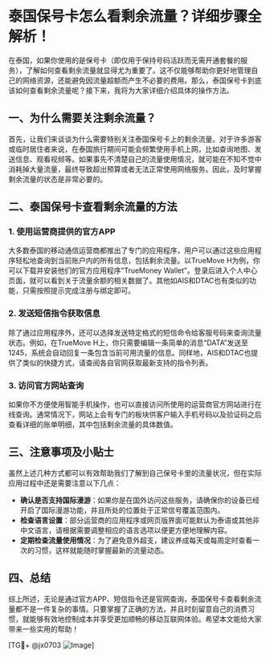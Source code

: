 # 泰国保号卡怎么看剩余流量？详细步骤全解析！

在泰国，如果你使用的是保号卡（即仅用于保持号码活跃而无需开通套餐的服务），了解如何查看剩余流量就显得尤为重要了。这不仅能够帮助你更好地管理自己的网络资源，还能避免因流量超额而产生不必要的费用。那么，泰国保号卡到底该如何查看剩余流量呢？接下来，我将为大家详细介绍具体的操作方法。

## 一、为什么需要关注剩余流量？

首先，让我们来谈谈为什么需要特别关注泰国保号卡上的剩余流量。对于许多游客或临时居住者来说，在泰国旅行期间可能会频繁使用手机上网，比如查询地图、发送信息、观看视频等。如果事先不清楚自己的流量使用情况，就可能在不知不觉中消耗掉大量流量，最终导致超出预算或者无法正常使用网络服务。因此，及时掌握剩余流量的状态是非常必要的。

## 二、泰国保号卡查看剩余流量的方法

### 1. 使用运营商提供的官方APP

大多数泰国的移动通信运营商都推出了专门的应用程序，用户可以通过这些应用程序轻松地查询到当前账户内的所有信息，包括剩余流量。以TrueMove H为例，你可以下载并安装他们的官方应用程序“TrueMoney Wallet”。登录后进入个人中心页面，就可以看到关于流量余额的相关数据了。其他如AIS和DTAC也有类似的功能，只需按照提示完成注册与绑定即可。

### 2. 发送短信指令获取信息

除了通过应用程序外，还可以选择发送特定格式的短信命令给客服号码来查询流量状态。例如，在TrueMove H上，你只需要编辑一条简单的消息“DATA”发送至1245，系统会自动回复一条包含当前可用流量的信息。同样地，AIS和DTAC也提供了类似的快捷方式，请查阅各自官网获取最新支持的指令列表。

### 3. 访问官方网站查询

如果你不方便使用智能手机操作，也可以直接访问所使用的运营商官方网站进行在线查询。通常情况下，网站上会有专门的板块供客户输入手机号码以及验证码之后查看详细的账单明细，其中包括剩余流量的具体数值。

## 三、注意事项及小贴士

虽然上述几种方式都可以有效帮助我们了解到自己保号卡里的流量状况，但在实际应用过程中还是需要注意以下几点：

- **确认是否支持国际漫游**：如果你是在国外访问这些服务，请确保你的设备已经开启了国际漫游功能，并且所处的位置处于正常信号覆盖范围内。
- **检查语言设置**：部分运营商的应用程序或网页版界面可能默认为泰语或其他非中文语言，请根据需要调整相应的语言选项以便更方便地理解内容。
- **定期检查流量使用情况**：为了避免意外超支，建议养成每天或每周定时查看一次的习惯，这样就能随时掌握最新的流量动态。

## 四、总结

综上所述，无论是通过官方APP、短信指令还是官网查询，泰国保号卡查看剩余流量都不是一件复杂的事情。只要掌握了正确的方法，并且时刻留意自己的消费习惯，就能够有效地控制成本并享受更加顺畅的移动互联网体验。希望本文能给大家带来一些实用的帮助！

[TG💪+ @jx0703 ![Image](https://github.com/user-attachments/assets/dbca1d08-cadb-493c-b0ec-ad6f7a83f270)]